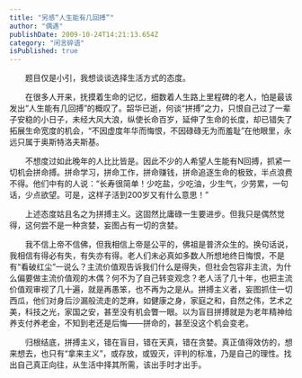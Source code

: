 ```yaml
---
title: "另感“人生能有几回搏”"
author: "偶遇"
publishDate: 2009-10-24T14:21:13.654Z
category: "闲言碎语"
isPublished: true
---
```


<P style="TEXT-INDENT: 2em;">题目仅是小引，我想谈谈选择生活方式的态度。</P>
<P style="TEXT-INDENT: 2em;">在很多人开来，抚摸着生命的记忆，细数着人生路上里程碑的老人，怕是最该发出“人生能有几回搏”的概叹了。韶华已逝，何谈“拼搏”之力，只恨自己过了一辈子安稳的小日子，未经大风大浪，纵使长命百岁，延伸了生命的长度，却已错失了拓展生命宽度的机会，“不因虚度年华而悔恨，不因碌碌无为而羞耻”在他眼里，永远只属于奥斯特洛夫斯基。</P>
<P style="TEXT-INDENT: 2em;">不想度过如此晚年的人比比皆是。因此不少的人希望人生能有N回搏，抓紧一切机会拼命搏。拼命学习，拼命工作，拼命赚钱，拼命追逐生命的极致，半点浪费不得。他们中有的人说：“长寿很简单！少吃盐，少吃油，少生气，少劳累，一句话，少点欲望。可是，这样子活到200岁又有什么意思！”</P>
<P style="TEXT-INDENT: 2em;">上述态度姑且名之为拼搏主义。这固然比庸碌一生要进步。但我只是偶然觉得，这何尝不是一种贪婪，妄图占有一切的贪婪。</P>
<P style="TEXT-INDENT: 2em;">我不信上帝不信佛，但我相信上帝是公平的，佛祖是普济众生的。换句话说，我相信有得必有失，有失亦有得。老人们未必真如多数人所想地终日悔恨，不是有“看破红尘”一说么？主流价值观告诉我们什么是得失，但社会包容非主流，为什么偏要做主流价值观的木偶？何不为了自己转变观念？老人活了几十年，也把主流价值观审视了几十遍，就是再愚笨，也不再为之是从。拼搏主义者，妄图抓住一切西瓜，他们对身后沙漏般流走的芝麻，如健康之身，家庭之和，自然之伟，艺术之美，科技之光，家国之安，甚至没有机会瞥一眼。以为盲目拼搏就是为老年精神给养支付养老金，不知到老还是后悔——拼命的，甚至没这个机会变老。</P>
<P style="TEXT-INDENT: 2em;">归根结底，拼搏主义，错在盲目，错在天真，错在贪婪。真正值得效仿的，想来想去，也只有“拿来主义”，或存放，或毁灭，评判的标准，乃是自己的理性。找出自己真正向往，从生活中择其所需，该出手时才出手。</P>
<P style="TEXT-INDENT: 2em;">&nbsp;</P>